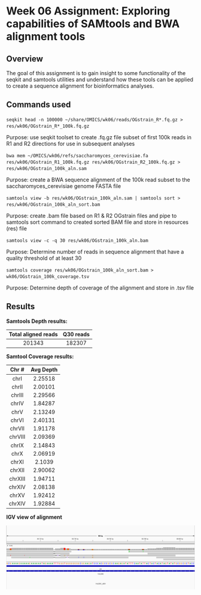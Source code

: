 # Week 06 Assignment: Exploring capabilities of SAMtools and BWA alignment tools

## Overview
The goal of this assignment is to gain insight to some functionality of the seqkit and samtools utilities and understand how these tools can be applied to create a sequence alignment for bioinformatics analyses.

## Commands used

`seqkit head -n 100000 ~/share/OMICS/wk06/reads/OGstrain_R*.fq.gz > res/wk06/OGstrain_R*_100k.fq.gz`

Purpose: use seqkit toolset to create .fq.gz file subset of first 100k reads in R1 and R2 directions for use in subsequent analyses

`bwa mem ~/OMICS/wk06/refs/saccharomyces_cerevisiae.fa res/wk06/OGstrain_R1_100k.fq.gz res/wk06/OGstrain_R2_100k.fq.gz > res/wk06/OGstrain_100k_aln.sam`

Purpose: create a BWA sequence alignment of the 100k read subset to the saccharomyces_cerevisiae genome FASTA file

`samtools view -b res/wk06/OGstrain_100k_aln.sam | samtools sort > res/wk06/OGstrain_100k_aln_sort.bam`

Purpose: create .bam file based on R1 & R2 OGstrain files and pipe to samtools sort command to created sorted BAM file and store in resources (res) file

`samtools view -c -q 30 res/wk06/OGstrain_100k_aln.bam`

Purpose: Determine number of reads in sequence alignment that have a quality threshold of at least 30

`samtools coverage res/wk06/OGstrain_100k_aln_sort.bam > wk06/OGstrain_100k_coverage.tsv`

Purpose: Determine depth of coverage of the alignment and store in .tsv file

## Results

**Samtools Depth results:**

|Total aligned reads | Q30 reads |
| :---: | :---: |
| 201343 | 182307 |

**Samtool Coverage results:**

| Chr # | Avg Depth |
| :---: | :---:|
| chrI | 2.25518 |
| chrII | 	2.00101|
| chrIII | 2.29566 |
| chrIV | 1.84287 |
| chrV | 2.13249 |
| chrVI | 2.40131 |
| chrVII | 1.91178 |
| chrVIII | 2.09369 |
| chrIX | 2.14843 |
| chrX | 2.06919 |
| chrXI | 2.1039 |
| chrXII | 2.90062 |
| chrXIII | 1.94711 |
| chrXIV | 2.08138 |
| chrXV | 1.92412 |
| chrXIV | 1.92884 |

**IGV view of alignment**

![Screenshot of IGV sequence alignment](2024_Oct02_AdvOmics_wk06_Assignment_IGV-AA-change_CHRI-YAL039C.png)

